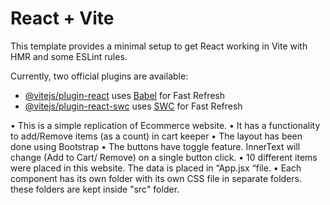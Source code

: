 # React + Vite

This template provides a minimal setup to get React working in Vite with HMR and some ESLint rules.

Currently, two official plugins are available:

- [@vitejs/plugin-react](https://github.com/vitejs/vite-plugin-react/blob/main/packages/plugin-react/README.md) uses [Babel](https://babeljs.io/) for Fast Refresh
- [@vitejs/plugin-react-swc](https://github.com/vitejs/vite-plugin-react-swc) uses [SWC](https://swc.rs/) for Fast Refresh




•	This is a simple replication of Ecommerce website.
•	It has a functionality to add/Remove items (as a count) in cart keeper
•	The layout has been done using Bootstrap
•	The buttons have toggle feature. InnerText will change (Add to Cart/ Remove) on a single button click.
•	10 different items were placed in this website. The data is placed in “App.jsx “file. 
•	Each component has its own folder with its own CSS file in separate folders. these folders are kept inside "src" folder.